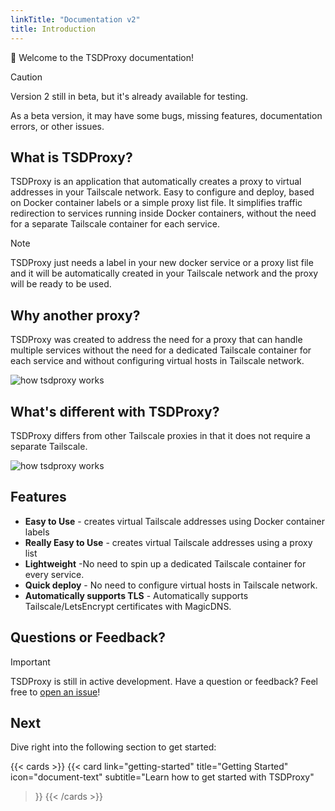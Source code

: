```yaml
---
linkTitle: "Documentation v2"
title: Introduction
---
```


👋 Welcome to the TSDProxy documentation!

> [!CAUTION]
> Version 2 still in beta, but it's already available for testing.
>
> As a beta version, it may have some bugs, missing features, documentation errors,
> or other issues.

## What is TSDProxy?

TSDProxy is an application that automatically creates a proxy to
virtual addresses in your Tailscale network.
Easy to configure and deploy, based on Docker container labels or a simple proxy
list file.
It simplifies traffic redirection to services running inside Docker containers,
without the need for a separate Tailscale container for each service.

> [!NOTE]
> TSDProxy just needs a label in your new docker service or a proxy list file and
> it will be automatically created in your Tailscale network and the proxy will be
> ready to be used.

## Why another proxy?

TSDProxy was created to address the need for a proxy that can handle multiple services
without the need for a dedicated Tailscale container for each service and without configuring
virtual hosts in Tailscale network.

![how tsdproxy works](/images/tsdproxy.svg)

## What's different with TSDProxy?

TSDProxy differs from other Tailscale proxies in that it does not require a separate Tailscale.

![how tsdproxy works](/images/tsdproxy-compare.svg)

## Features

- **Easy to Use** - creates virtual Tailscale addresses using Docker container labels
- **Really Easy to Use** - creates virtual Tailscale addresses using a proxy list
- **Lightweight** -No need to spin up a dedicated Tailscale container for every service.
- **Quick deploy** - No need to configure virtual hosts in Tailscale network.
- **Automatically supports TLS** - Automatically supports Tailscale/LetsEncrypt certificates
with MagicDNS.

## Questions or Feedback?

> [!IMPORTANT]
  TSDProxy is still in active development.
  Have a question or feedback? Feel free to [open an issue](https://github.com/almeidapaulopt/tsdproxy/issues)!

## Next

Dive right into the following section to get started:

{{< cards >}}
  {{< card link="getting-started" title="Getting Started" icon="document-text"
    subtitle="Learn how to get started with TSDProxy"
  >}}
{{< /cards >}}
